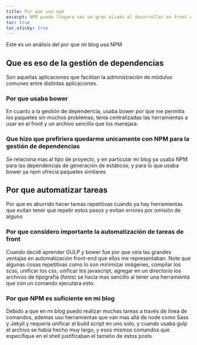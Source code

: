 ```yaml
---
title: Por que uso npm
excerpt: NPM puede llegara ser un gran aliado al desarrollar en front end, a continuación mis motivos
toc: true
toc_sticky: true
---
```


Este es un análisis del por que mi blog usa NPM


## Que es eso de la gestión de dependencias

Son aquellas aplicaciones que facilitan la administración de módulos comunes entre distintas aplicaciones.

### Por que usaba bower

En cuanto a la gestión de dependencia, usaba bower por que me permitía los paquetes sin muchos problemas, tenia centralizadas las herramientas a usar en el front y un archivo sencillo que los manejara.

### Que hizo que prefiriera quedarme unicamente con NPM para la gestión de dependencias

Se relaciona mas al tipo de proyecto, y en particular mi blog ya usaba NPM para las dependencias de generación de estáticos, y para lo que usaba bower ya npm ofrecía paquetes similares

## Por que automatizar tareas

Por que es aburrido hacer tareas repetitivas cuando ya hay herramientas que evitan tener que repetir estos pasos y evitan errores por omisión de alguno

### Por que considero importante la automatización de tareas de front

Cuando decidí aprender GULP y bower fue por que veía las grandes ventajas en automatización front-end que ellos me representaban.
Note que algunas cosas repetitivas como lo son minimizar imágenes, compilar los scss, unificar los css, unificar los javascript, agregar en un directorio los archivos de tipografía (fonts) se hacia mas sencillo al tener una herramienta que con un comando ejecutara esto.

### Por que NPM es suficiente en mi blog

Debido a que en mi blog puedo realizar muchas tareas a través de linea de comandos, ademas uso herramientas que van mas allá de node como Sass y Jekyll y requería unificar el build script en uno solo, y cuando usaba gulp el archivo se había hecho muy largo,  y esos mismos comandos que especifique en el shell justificaban el tamaño de estos posts
